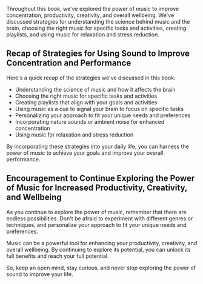 
Throughout this book, we've explored the power of music to improve concentration, productivity, creativity, and overall wellbeing. We've discussed strategies for understanding the science behind music and the brain, choosing the right music for specific tasks and activities, creating playlists, and using music for relaxation and stress reduction.

Recap of Strategies for Using Sound to Improve Concentration and Performance
----------------------------------------------------------------------------

Here's a quick recap of the strategies we've discussed in this book:

* Understanding the science of music and how it affects the brain
* Choosing the right music for specific tasks and activities
* Creating playlists that align with your goals and activities
* Using music as a cue to signal your brain to focus on specific tasks
* Personalizing your approach to fit your unique needs and preferences
* Incorporating nature sounds or ambient noise for enhanced concentration
* Using music for relaxation and stress reduction

By incorporating these strategies into your daily life, you can harness the power of music to achieve your goals and improve your overall performance.

Encouragement to Continue Exploring the Power of Music for Increased Productivity, Creativity, and Wellbeing
------------------------------------------------------------------------------------------------------------

As you continue to explore the power of music, remember that there are endless possibilities. Don't be afraid to experiment with different genres or techniques, and personalize your approach to fit your unique needs and preferences.

Music can be a powerful tool for enhancing your productivity, creativity, and overall wellbeing. By continuing to explore its potential, you can unlock its full benefits and reach your full potential.

So, keep an open mind, stay curious, and never stop exploring the power of sound to improve your life.